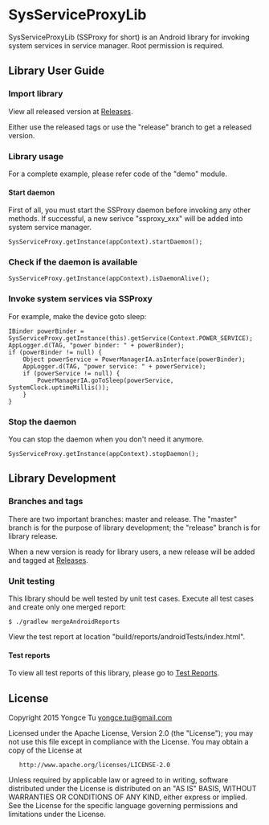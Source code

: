 # SysServiceProxyLib

SysServiceProxyLib (SSProxy for short) is an Android library for invoking system services in service manager. Root permission is required.

## Library User Guide

### Import library

View all released version at [Releases](https://github.com/yongce/SysServiceProxyLib/releases).

Either use the released tags or use the "release" branch to get a released version.

### Library usage

For a complete example, please refer code of the "demo" module.

#### Start daemon

First of all, you must start the SSProxy daemon before invoking any other methods. If successful, a new serivce "ssproxy_xxx" will be added into system service manager.

```
SysServiceProxy.getInstance(appContext).startDaemon();
```

### Check if the daemon is available

```
SysServiceProxy.getInstance(appContext).isDaemonAlive();
```

### Invoke system services via SSProxy

For example, make the device goto sleep:

```
IBinder powerBinder = SysServiceProxy.getInstance(this).getService(Context.POWER_SERVICE);
AppLogger.d(TAG, "power binder: " + powerBinder);
if (powerBinder != null) {
    Object powerService = PowerManagerIA.asInterface(powerBinder);
    AppLogger.d(TAG, "power service: " + powerService);
    if (powerService != null) {
        PowerManagerIA.goToSleep(powerService, SystemClock.uptimeMillis());
    }
}
```

### Stop the daemon

You can stop the daemon when you don't need it anymore.

```
SysServiceProxy.getInstance(appContext).stopDaemon();
```

## Library Development

### Branches and tags

There are two important branches: master and release. The "master" branch is for the purpose of library development; the "release" branch is for library release.

When a new version is ready for library users, a new release will be added and tagged at [Releases](https://github.com/yongce/SysServiceProxyLib/releases).

### Unit testing

This library should be well tested by unit test cases.
Execute all test cases and create only one merged report:
```
$ ./gradlew mergeAndroidReports
```
View the test report at location "build/reports/androidTests/index.html".

#### Test reports

To view all test reports of this library, please go to [Test Reports](https://github.com/yongce/SysServiceProxyLib/wiki/Test-Reports).

## License

   Copyright 2015 Yongce Tu <yongce.tu@gmail.com>

   Licensed under the Apache License, Version 2.0 (the "License");
   you may not use this file except in compliance with the License.
   You may obtain a copy of the License at

       http://www.apache.org/licenses/LICENSE-2.0

   Unless required by applicable law or agreed to in writing, software
   distributed under the License is distributed on an "AS IS" BASIS,
   WITHOUT WARRANTIES OR CONDITIONS OF ANY KIND, either express or implied.
   See the License for the specific language governing permissions and
   limitations under the License.
